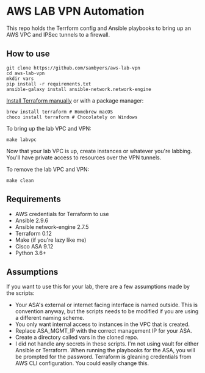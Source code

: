 # AWS LAB VPN Automation
This repo holds the Terrform config and Ansible playbooks to bring up an AWS VPC and IPSec tunnels to a firewall.

## How to use
```
git clone https://github.com/sambyers/aws-lab-vpn
cd aws-lab-vpn
mkdir vars
pip install -r requirements.txt
ansible-galaxy install ansible-network.network-engine
```
[Install Terraform manually](https://learn.hashicorp.com/terraform/getting-started/install) or with a package manager:
```
brew install terraform # Homebrew macOS
choco install terraform # Chocolately on Windows
```

To bring up the lab VPC and VPN:
```
make labvpc
```
Now that your lab VPC is up, create instances or whatever you're labbing. You'll have private access to resources over the VPN tunnels.

To remove the lab VPC and VPN:
```
make clean
```

## Requirements
- AWS credentials for Terraform to use
- Ansible 2.9.6
- Ansible network-engine 2.7.5
- Terraform 0.12
- Make (if you're lazy like me)
- Cisco ASA 9.12
- Python 3.6+

## Assumptions
If you want to use this for your lab, there are a few assumptions made by the scripts:
- Your ASA's external or internet facing interface is named outside. This is convention anyway, but the scripts needs to be modified if you are using a different naming scheme.
- You only want internal access to instances in the VPC that is created.
- Replace ASA_MGMT_IP with the correct management IP for your ASA.
- Create a directory called vars in the cloned repo.
- I did not handle any secrets in these scripts. I'm not using vault for either Ansible or Terraform. When running the playbooks for the ASA, you will be prompted for the password. Terraform is gleaning credentials from AWS CLI configuration. You could easily change this.